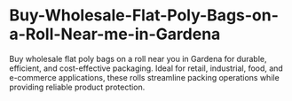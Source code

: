 # Buy-Wholesale-Flat-Poly-Bags-on-a-Roll-Near-me-in-Gardena
Buy wholesale flat poly bags on a roll near you in Gardena for durable, efficient, and cost-effective packaging. Ideal for retail, industrial, food, and e-commerce applications, these rolls streamline packing operations while providing reliable product protection.

